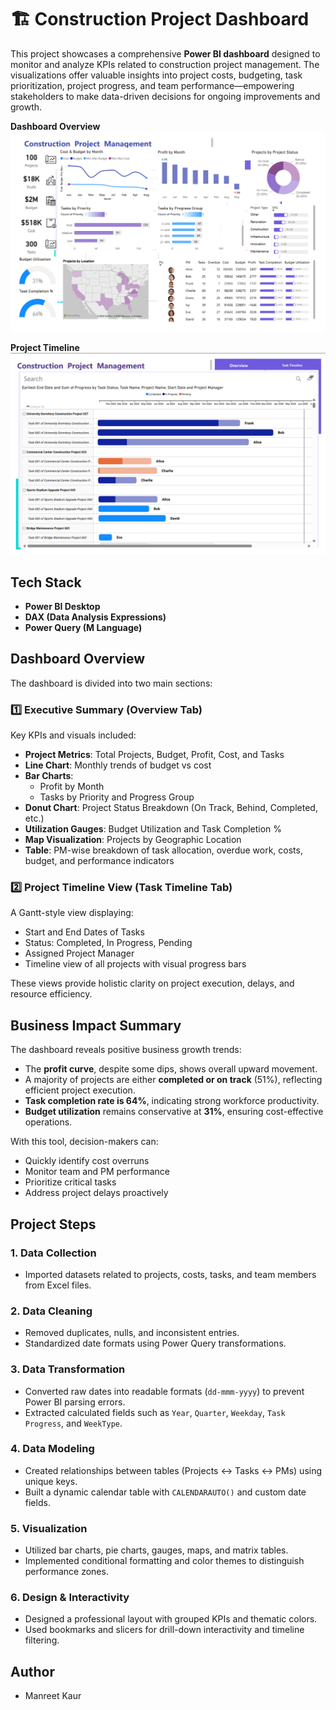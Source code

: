 
# 🏗️ Construction Project Dashboard

This project showcases a comprehensive **Power BI dashboard** designed to monitor and analyze KPIs related to construction project management. The visualizations offer valuable insights into project costs, budgeting, task prioritization, project progress, and team performance—empowering stakeholders to make data-driven decisions for ongoing improvements and growth.


**Dashboard Overview**  
![Dashboard Overview](./Dashboard_Pic1.png)

**Project Timeline**  
![Project Timeline](./Dashboard_Pic2.png)


##  Tech Stack

- **Power BI Desktop**
- **DAX (Data Analysis Expressions)**
- **Power Query (M Language)**


##  Dashboard Overview

The dashboard is divided into two main sections:

### 1️⃣ Executive Summary (Overview Tab)
Key KPIs and visuals included:
- **Project Metrics**: Total Projects, Budget, Profit, Cost, and Tasks
- **Line Chart**: Monthly trends of budget vs cost
- **Bar Charts**:
  - Profit by Month
  - Tasks by Priority and Progress Group
- **Donut Chart**: Project Status Breakdown (On Track, Behind, Completed, etc.)
- **Utilization Gauges**: Budget Utilization and Task Completion %
- **Map Visualization**: Projects by Geographic Location
- **Table**: PM-wise breakdown of task allocation, overdue work, costs, budget, and performance indicators

### 2️⃣ Project Timeline View (Task Timeline Tab)
A Gantt-style view displaying:
- Start and End Dates of Tasks
- Status: Completed, In Progress, Pending
- Assigned Project Manager
- Timeline view of all projects with visual progress bars

These views provide holistic clarity on project execution, delays, and resource efficiency.

##  Business Impact Summary

The dashboard reveals positive business growth trends:
- The **profit curve**, despite some dips, shows overall upward movement.
- A majority of projects are either **completed or on track** (51%), reflecting efficient project execution.
- **Task completion rate is 64%**, indicating strong workforce productivity.
- **Budget utilization** remains conservative at **31%**, ensuring cost-effective operations.

With this tool, decision-makers can:
- Quickly identify cost overruns
- Monitor team and PM performance
- Prioritize critical tasks
- Address project delays proactively

##  Project Steps

### 1.  Data Collection
- Imported datasets related to projects, costs, tasks, and team members from Excel files.

### 2.  Data Cleaning
- Removed duplicates, nulls, and inconsistent entries.
- Standardized date formats using Power Query transformations.

### 3.  Data Transformation
- Converted raw dates into readable formats (`dd-mmm-yyyy`) to prevent Power BI parsing errors.
- Extracted calculated fields such as `Year`, `Quarter`, `Weekday`, `Task Progress`, and `WeekType`.

### 4.  Data Modeling
- Created relationships between tables (Projects ↔ Tasks ↔ PMs) using unique keys.
- Built a dynamic calendar table with `CALENDARAUTO()` and custom date fields.

### 5.  Visualization
- Utilized bar charts, pie charts, gauges, maps, and matrix tables.
- Implemented conditional formatting and color themes to distinguish performance zones.

### 6.  Design & Interactivity
- Designed a professional layout with grouped KPIs and thematic colors.
- Used bookmarks and slicers for drill-down interactivity and timeline filtering.

## Author
- Manreet Kaur
